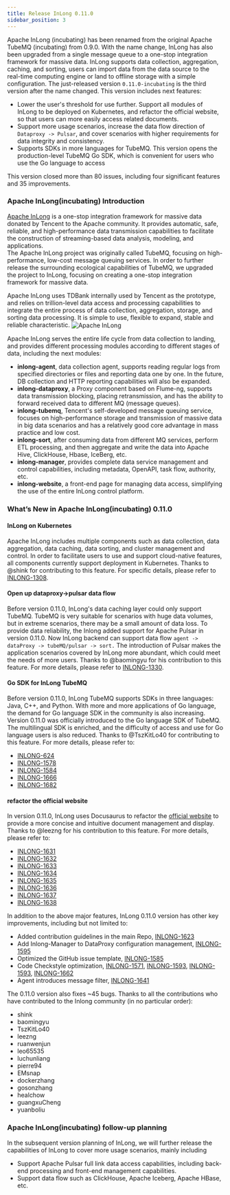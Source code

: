 ```yaml
---
title: Release InLong 0.11.0
sidebar_position: 3
---
```


Apache InLong (incubating)  has been renamed from the original Apache TubeMQ (incubating) from 0.9.0.  With the name change,  InLong has also been upgraded from a single message queue to a one-stop integration framework for massive data.  InLong supports data collection,  aggregation,  caching,  and sorting,  users can import data from the data source to the real-time computing engine or land to offline storage with a simple configuration.
The just-released version `0.11.0-incubating` is the third version after the name changed.  This version includes next features:
- Lower the user's threshold for use further.  Support all modules of InLong to be deployed on Kubernetes,  and refactor the official website,  so that users can more easily access related documents.
- Support more usage scenarios,  increase the data flow direction of `Dataproxy -> Pulsar`,  and cover scenarios with higher requirements for data integrity and consistency.
- Supports SDKs in more languages for TubeMQ.  This version opens the production-level TubeMQ Go SDK, which is convenient for users who use the Go language to access

This version closed more than 80 issues, including four significant features and 35 improvements.

### Apache InLong(incubating) Introduction
[Apache InLong](https://inlong.apache.org) is a one-stop integration framework for massive data donated by Tencent to the Apache community.  It provides automatic,  safe,  reliable,  and high-performance data transmission capabilities to facilitate the construction of streaming-based data analysis,  modeling,  and applications.  
The Apache InLong project was originally called TubeMQ,  focusing on high-performance,  low-cost message queuing services.  In order to further release the surrounding ecological capabilities of TubeMQ,  we upgraded the project to InLong,  focusing on creating a one-stop integration framework for massive data.

Apache InLong uses TDBank internally used by Tencent as the prototype,  and relies on trillion-level data access and processing capabilities to integrate the entire process of data collection,  aggregation,  storage,  and sorting data processing.  It is simple to use,  flexible to expand,  stable and reliable characteristic.
<img src="/img/inlong-structure-en.png" align="center" alt="Apache InLong"/>

Apache InLong serves the entire life cycle from data collection to landing,  and provides different processing modules according to different stages of data,  including the next modules:
- **inlong-agent**,  data collection agent, supports reading regular logs from specified directories or files and reporting data one by one.  In the future,  DB collection and HTTP reporting capabilities will also be expanded.
- **inlong-dataproxy**,  a Proxy component based on Flume-ng,  supports data transmission blocking,  placing retransmission, and has the ability to forward received data to different MQ (message queues).
- **inlong-tubemq**,  Tencent's self-developed message queuing service,  focuses on high-performance storage and transmission of massive data in big data scenarios and has a relatively good core advantage in mass practice and low cost.
- **inlong-sort**,  after consuming data from different MQ services,  perform ETL processing,  and then aggregate and write the data into Apache Hive, ClickHouse,  Hbase,  IceBerg,  etc.
- **inlong-manager**, provides complete data service management and control capabilities,  including metadata,  OpenAPI,  task flow,  authority,  etc.
- **inlong-website**, a front-end page for managing data access,  simplifying the use of the entire InLong control platform.

### What’s New in Apache InLong(incubating) 0.11.0
#### InLong on Kubernetes 
Apache InLong includes multiple components such as data collection,  data aggregation,  data caching,  data sorting,  and cluster management and control.  In order to facilitate users to use and support cloud-native features,  all components currently support deployment in Kubernetes.
Thanks to @shink for contributing to this feature.  For specific details,  please refer to [INLONG-1308](https://github.com/apache/incubator-inlong/issues/1308).

#### Open up dataproxy->pulsar data flow
Before version 0.11.0,  InLong's data caching layer could only support TubeMQ.  TubeMQ is very suitable for scenarios with huge data volumes,  but in extreme scenarios,  there may be a small amount of data loss. To provide data reliability, the Inlong added support for Apache Pulsar in version 0.11.0.  Now InLong backend can support data flow `agent -> dataProxy -> tubeMQ/pulsar -> sort.` The introduction of Pulsar makes the application scenarios covered by InLong more abundant,  which could meet the needs of more users.
Thanks to @baomingyu for his contribution to this feature.  For more details,  please refer to [INLONG-1330](https://github.com/apache/incubator-inlong/issues/1330).

#### Go SDK for InLong TubeMQ
Before version 0.11.0,  InLong TubeMQ supports SDKs in three languages:  Java,  C++,  and Python.  With more and more applications of Go language,  the demand for Go language SDK in the community is also increasing. Version 0.11.0 was officially introduced to the Go language SDK of TubeMQ.  The multilingual SDK is enriched,  and the difficulty of access and use for Go language users is also reduced.
Thanks to @TszKitLo40 for contributing to this feature. For more details, please refer to:
- [INLONG-624](https://github.com/apache/incubator-inlong/issues/624)
- [INLONG-1578](https://github.com/apache/incubator-inlong/issues/1570)
- [INLONG-1584](https://github.com/apache/incubator-inlong/issues/1584)
- [INLONG-1666](https://github.com/apache/incubator-inlong/issues/1666)
- [INLONG-1682](https://github.com/apache/incubator-inlong/issues/1682)

#### refactor the official website
In version 0.11.0,  InLong uses Docusaurus to refactor the [official website](https://inlong.apache.org/) to provide a more concise and intuitive document management and display.
Thanks to @leezng for his contribution to this feature. For more details,  please refer to:
- [INLONG-1631](https://github.com/apache/incubator-inlong/issues/1631)
- [INLONG-1632](https://github.com/apache/incubator-inlong/issues/1632)
- [INLONG-1633](https://github.com/apache/incubator-inlong/issues/1633)
- [INLONG-1634](https://github.com/apache/incubator-inlong/issues/1634)
- [INLONG-1635](https://github.com/apache/incubator-inlong/issues/1635)
- [INLONG-1636](https://github.com/apache/incubator-inlong/issues/1636)
- [INLONG-1637](https://github.com/apache/incubator-inlong/issues/1637)
- [INLONG-1638](https://github.com/apache/incubator-inlong/issues/1638)

In addition to the above major features,  InLong 0.11.0 version has other key improvements,  including but not limited to:
- Added contribution guidelines in the main Repo,  [INLONG-1623](https://github.com/apache/incubator-inlong/issues/1623)
- Add Inlong-Manager to DataProxy configuration management, [INLONG-1595](https://github.com/apache/incubator-inlong/issues/1595)
- Optimized the GitHub issue template, [INLONG-1585](https://github.com/apache/incubator-inlong/issues/1585)
- Code Checkstyle optimization, [INLONG-1571](https://github.com/apache/incubator-inlong/issues/1571), [INLONG-1593](https://github.com/apache/incubator-inlong/issues/1593), [INLONG-1593](https://github.com/apache/incubator-inlong/issues/1593), [INLONG-1662](https://github.com/apache/incubator-inlong/issues/1662)
- Agent introduces message filter, [INLONG-1641](https://github.com/apache/incubator-inlong/issues/1641)

The 0.11.0 version also fixes ~45 bugs. Thanks to all the contributions who have contributed to the Inlong community (in no particular order):
- shink
- baomingyu
- TszKitLo40
- leezng
- ruanwenjun
- leo65535
- luchunliang
- pierre94
- EMsnap
- dockerzhang
- gosonzhang
- healchow
- guangxuCheng
- yuanboliu

### Apache InLong(incubating) follow-up planning
In the subsequent version planning of InLong, we will further release the capabilities of InLong to cover more usage scenarios, mainly including
- Support Apache Pulsar full link data access capabilities, including back-end processing and front-end management capabilities.
- Support data flow such as ClickHouse,  Apache Iceberg,  Apache HBase, etc.


